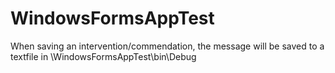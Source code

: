 # WindowsFormsAppTest
When saving an intervention/commendation, the message will be saved to a textfile in \WindowsFormsAppTest\bin\Debug
